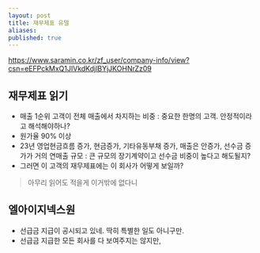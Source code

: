 ```yaml
---
layout: post
title: 재무제표 유텔
aliases: 
published: true
---
```

https://www.saramin.co.kr/zf_user/company-info/view?csn=eEFPckMxQ1JIVkdKdjlBYjJKOHNrZz09

## 재무제표 읽기
- 매출 1순위 고객이 전체 매출에서 차지하는 비중 : 중요한 한명의 고객. 안정적이라고 해석해야하나?
- 원가율 90% 이상
- 23년 영업현금흐름 증가, 현금증가, 기타유동부채 증가, 매출은 안증가, 선수금 증가가 거의 연매출 규모 : 큰 규모의 장기계약이고 선수금 비중이 높다고 해도될지?
- 그러면 이 고객의 재무제표에는 이 회사가 어떻게 보일까?

> 아무리 읽어도 적을게 이거밖에 없다니

## 엘아이지넥스원
- 선급금 지급이 공시되고 있네. 딱히 특별한 일도 아니구만.
- 선급금 지급한 모든 회사를 다 보여주지는 않지만, 